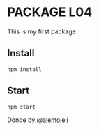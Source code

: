 # PACKAGE L04
This is my first package

## Install

```
npm install
```

## Start 

```
npm start
```

Donde by [@alemoleli](www.us.es)